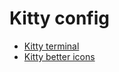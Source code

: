 # Kitty config

- [Kitty terminal](https://github.com/kovidgoyal/kitty)
- [Kitty better icons](https://github.com/DinkDonk/kitty-icon)
